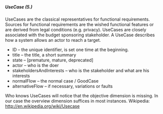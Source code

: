 ##### UseCase (5.)
UseCases are the classical representatives for functional requirements. 
Sources for functional requirements are the wished functional features or are derived from legal conditions (e.g. privacy). UseCases are closely associated with the budget sponsoring stakeholder.
A UseCase describes how a system allows an actor to reach a target. 
* ID – the unique identifier, is set one time at the beginning.
* title – the title, a short summary
* state – [premature, mature, deprecated]
* actor – who is the doer
* stakeholdersAndInterests – who is the stakeholder and what are his interests
* normalFlow – the normal case / GoodCase
* alternativeFlow –  if necessary, variations or faults

Who knows UseCases will notice that the objective dimension is missing. In our case the overview dimension suffices in most instances.
Wikipedia: http://en.wikipedia.org/wiki/Usecase